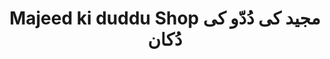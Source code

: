 ---
title: "Majeed ki duddu Shop مجید کی دُدّو کی دُکان"
url: /karachi/majeed-ki-duddu-shop-mjyd-khy-dudww-khy-dukhn/
shop: Milch
---
